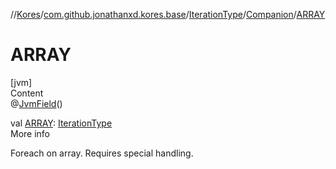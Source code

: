 //[Kores](../../../index.md)/[com.github.jonathanxd.kores.base](../../index.md)/[IterationType](../index.md)/[Companion](index.md)/[ARRAY](-a-r-r-a-y.md)



# ARRAY  
[jvm]  
Content  
@[JvmField](https://kotlinlang.org/api/latest/jvm/stdlib/kotlin.jvm/-jvm-field/index.html)()  
  
val [ARRAY](-a-r-r-a-y.md): [IterationType](../index.md)  
More info  


Foreach on array. Requires special handling.

  



